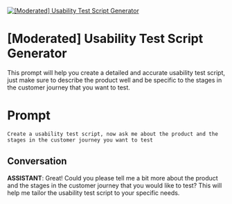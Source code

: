 
[![[Moderated] Usability Test Script Generator](https://flow-prompt-covers.s3.us-west-1.amazonaws.com/icon/futuristic/futu_9.png)]()
# [Moderated] Usability Test Script Generator 
This prompt will help you create a detailed and accurate usability test script, just make sure to describe the product well and be specific to the stages in the customer journey that you want to test.

# Prompt

```
Create a usability test script, now ask me about the product and the stages in the customer journey you want to test
```

## Conversation

**ASSISTANT**: Great! Could you please tell me a bit more about the product and the stages in the customer journey that you would like to test? This will help me tailor the usability test script to your specific needs.


